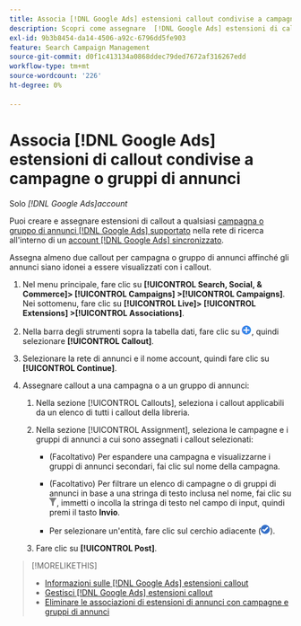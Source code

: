 ```yaml
---
title: Associa [!DNL Google Ads] estensioni callout condivise a campagne o gruppi di annunci
description: Scopri come assegnare  [!DNL Google Ads] estensioni di callout condivise a campagne o gruppi di annunci.
exl-id: 9b3b8454-da14-4506-a92c-6796dd5fe903
feature: Search Campaign Management
source-git-commit: d0f1c413134a0868ddec79ded7672af316267edd
workflow-type: tm+mt
source-wordcount: '226'
ht-degree: 0%

---
```


# Associa [!DNL Google Ads] estensioni di callout condivise a campagne o gruppi di annunci

Solo *[!DNL Google Ads]account*

Puoi creare e assegnare estensioni di callout a qualsiasi [campagna o gruppo di annunci [!DNL Google Ads] supportato](/help/search-social-commerce/introduction/supported-inventory.md) nella rete di ricerca all&#39;interno di un [account [!DNL Google Ads] sincronizzato](/help/search-social-commerce/campaign-management/accounts/ad-network-account-about.md).

Assegna almeno due callout per campagna o gruppo di annunci affinché gli annunci siano idonei a essere visualizzati con i callout.

1. Nel menu principale, fare clic su **[!UICONTROL Search, Social, & Commerce]> [!UICONTROL Campaigns] >[!UICONTROL Campaigns]**. Nei sottomenu, fare clic su **[!UICONTROL Live]> [!UICONTROL Extensions] >[!UICONTROL Associations]**.

1. Nella barra degli strumenti sopra la tabella dati, fare clic su ![Crea](/help/search-social-commerce/assets/add.png "Crea"), quindi selezionare **[!UICONTROL Callout]**.

1. Selezionare la rete di annunci e il nome account, quindi fare clic su **[!UICONTROL Continue]**.

1. Assegnare callout a una campagna o a un gruppo di annunci:

   1. Nella sezione [!UICONTROL Callouts], seleziona i callout applicabili da un elenco di tutti i callout della libreria.

   1. Nella sezione [!UICONTROL Assignment], seleziona le campagne e i gruppi di annunci a cui sono assegnati i callout selezionati:

      * (Facoltativo) Per espandere una campagna e visualizzarne i gruppi di annunci secondari, fai clic sul nome della campagna.

      * (Facoltativo) Per filtrare un elenco di campagne o di gruppi di annunci in base a una stringa di testo inclusa nel nome, fai clic su ![Filtro](/help/search-social-commerce/assets/filter.png "Filtro"), immetti o incolla la stringa di testo nel campo di input, quindi premi il tasto **Invio**.

      * Per selezionare un&#39;entità, fare clic sul cerchio adiacente (![Seleziona](/help/search-social-commerce/assets/include.png "Seleziona")).

   1. Fare clic su **[!UICONTROL Post]**.

>[!MORELIKETHIS]
>
>* [Informazioni sulle [!DNL Google Ads] estensioni callout](callout-extension-about.md)
>* [Gestisci [!DNL Google Ads] estensioni callout](callout-extension-manage.md)
>* [Eliminare le associazioni di estensioni di annunci con campagne e gruppi di annunci](/help/search-social-commerce/campaign-management/campaigns/ad-extension-association-delete.md)
